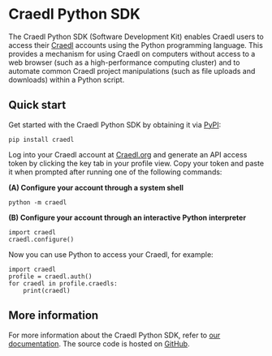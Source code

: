 # Craedl Python SDK

The Craedl Python SDK (Software Development Kit) enables Craedl users to access
their [Craedl](https://craedl.org) accounts using the Python programming
language. This provides a mechanism for using Craedl on computers without access
to a web browser (such as a high-performance computing cluster) and to automate
common Craedl project manipulations (such as file uploads and downloads) within
a Python script.

## Quick start

Get started with the Craedl Python SDK by obtaining it via
[PyPI](https://pypi.org/project/craedl/):

```
pip install craedl
```

Log into your Craedl account at [Craedl.org](https://craedl.org) and generate an
API access token by clicking the key tab in your profile view. Copy your token
and paste it when prompted after running one of the following commands:

**(A) Configure your account through a system shell**
```
python -m craedl
```

**(B) Configure your account through an interactive Python interpreter**
```
import craedl
craedl.configure()
```

Now you can use Python to access your Craedl, for example:

```
import craedl
profile = craedl.auth()
for craedl in profile.craedls:
    print(craedl)
```

## More information

For more information about the Craedl Python SDK, refer to
[our documentation](https://craedl-sdk-python.readthedocs.io). The source code
is hosted on [GitHub](https://github.com/craedl/craedl-sdk-python).
